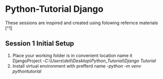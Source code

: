 # Python-Tutorial Django
These sessions are inspired and created using folowing refernce materials [^1]
## Session 1 Initial Setup
1. Place your working folder is in convenient location name it DjangoProject
   -*C:\Users\dell\Desktop\Python_Tutorial\Django Tutorial*
2. Install virtual environment with prefferd name 
   -*python -m venv pythontutorial*
